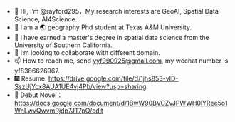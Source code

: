 - 👋 Hi, I’m @rayford295，My research interests are GeoAI, Spatial Data Science, AI4Science.
- 📖 I am a 🌏 geography Phd student at Texas A&M University. 
- 🌱 I have earned a master's degree in spatial data science from the University of Southern California. 
- 💞️ I’m looking to collaborate with different domain.
- 📫 How to reach me, send yyf990925@gmail.com, my wechat number is yf8386626967.
- 🎆 Resume: https://drive.google.com/file/d/1jhs853-vID-SszUjYcx8AUA1UE4vj4Pb/view?usp=sharing
- 🎰 Debut Novel：https://docs.google.com/document/d/1BwW90BVCZvJPWWH0lYRee5o1WnLwvQwvmRjdp7JT7pQ/edit




<!---
rayford295/rayford295 is a ✨ special ✨ repository because its `README.md` (this file) appears on your GitHub profile.
You can click the Preview link to take a look at your changes.
--->
